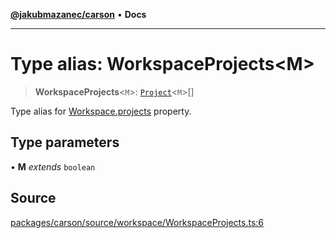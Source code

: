 [**@jakubmazanec/carson**](../README.md) • **Docs**

---

# Type alias: WorkspaceProjects\<M\>

> **WorkspaceProjects**\<`M`\>: [`Project`](../classes/Project.md)\<`M`\>[]

Type alias for [Workspace.projects](../classes/Workspace.md#projects) property.

## Type parameters

• **M** _extends_ `boolean`

## Source

[packages/carson/source/workspace/WorkspaceProjects.ts:6](https://github.com/jakubmazanec/tools/blob/2f8bfe433bf76006231c1e3b5197238029672b8c/packages/carson/source/workspace/WorkspaceProjects.ts#L6)
